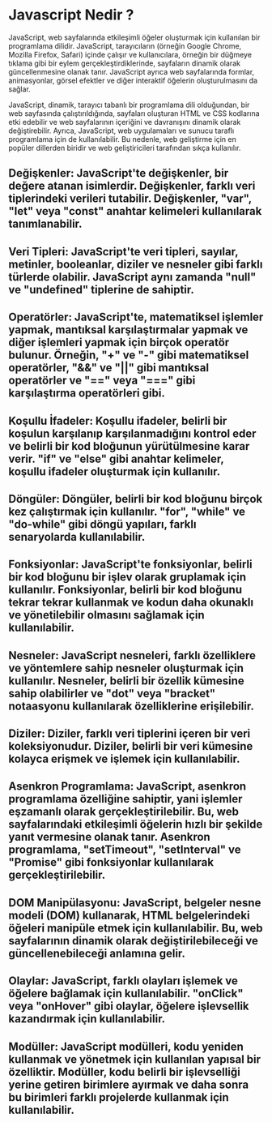 # Javascript Nedir ?

JavaScript, web sayfalarında etkileşimli öğeler oluşturmak için kullanılan bir programlama dilidir. JavaScript, tarayıcıların (örneğin Google Chrome, Mozilla Firefox, Safari) içinde çalışır ve kullanıcılara, örneğin bir düğmeye tıklama gibi bir eylem gerçekleştirdiklerinde, sayfaların dinamik olarak güncellenmesine olanak tanır. JavaScript ayrıca web sayfalarında formlar, animasyonlar, görsel efektler ve diğer interaktif öğelerin oluşturulmasını da sağlar.

JavaScript, dinamik, tarayıcı tabanlı bir programlama dili olduğundan, bir web sayfasında çalıştırıldığında, sayfaları oluşturan HTML ve CSS kodlarına etki edebilir ve web sayfalarının içeriğini ve davranışını dinamik olarak değiştirebilir. Ayrıca, JavaScript, web uygulamaları ve sunucu taraflı programlama için de kullanılabilir. Bu nedenle, web geliştirme için en popüler dillerden biridir ve web geliştiricileri tarafından sıkça kullanılır.


## Değişkenler: JavaScript'te değişkenler, bir değere atanan isimlerdir. Değişkenler, farklı veri tiplerindeki verileri tutabilir. Değişkenler, "var", "let" veya "const" anahtar kelimeleri kullanılarak tanımlanabilir.

## Veri Tipleri: JavaScript'te veri tipleri, sayılar, metinler, booleanlar, diziler ve nesneler gibi farklı türlerde olabilir. JavaScript aynı zamanda "null" ve "undefined" tiplerine de sahiptir.

## Operatörler: JavaScript'te, matematiksel işlemler yapmak, mantıksal karşılaştırmalar yapmak ve diğer işlemleri yapmak için birçok operatör bulunur. Örneğin, "+" ve "-" gibi matematiksel operatörler, "&&" ve "||" gibi mantıksal operatörler ve "==" veya "===" gibi karşılaştırma operatörleri gibi.

## Koşullu İfadeler: Koşullu ifadeler, belirli bir koşulun karşılanıp karşılanmadığını kontrol eder ve belirli bir kod bloğunun yürütülmesine karar verir. "if" ve "else" gibi anahtar kelimeler, koşullu ifadeler oluşturmak için kullanılır.

## Döngüler: Döngüler, belirli bir kod bloğunu birçok kez çalıştırmak için kullanılır. "for", "while" ve "do-while" gibi döngü yapıları, farklı senaryolarda kullanılabilir.

## Fonksiyonlar: JavaScript'te fonksiyonlar, belirli bir kod bloğunu bir işlev olarak gruplamak için kullanılır. Fonksiyonlar, belirli bir kod bloğunu tekrar tekrar kullanmak ve kodun daha okunaklı ve yönetilebilir olmasını sağlamak için kullanılabilir.

## Nesneler: JavaScript nesneleri, farklı özelliklere ve yöntemlere sahip nesneler oluşturmak için kullanılır. Nesneler, belirli bir özellik kümesine sahip olabilirler ve "dot" veya "bracket" notaasyonu kullanılarak özelliklerine erişilebilir.

## Diziler: Diziler, farklı veri tiplerini içeren bir veri koleksiyonudur. Diziler, belirli bir veri kümesine kolayca erişmek ve işlemek için kullanılabilir.

## Asenkron Programlama: JavaScript, asenkron programlama özelliğine sahiptir, yani işlemler eşzamanlı olarak gerçekleştirilebilir. Bu, web sayfalarındaki etkileşimli öğelerin hızlı bir şekilde yanıt vermesine olanak tanır. Asenkron programlama, "setTimeout", "setInterval" ve "Promise" gibi fonksiyonlar kullanılarak gerçekleştirilebilir.

## DOM Manipülasyonu: JavaScript, belgeler nesne modeli (DOM) kullanarak, HTML belgelerindeki öğeleri manipüle etmek için kullanılabilir. Bu, web sayfalarının dinamik olarak değiştirilebileceği ve güncellenebileceği anlamına gelir.

## Olaylar: JavaScript, farklı olayları işlemek ve öğelere bağlamak için kullanılabilir. "onClick" veya "onHover" gibi olaylar, öğelere işlevsellik kazandırmak için kullanılabilir.

## Modüller: JavaScript modülleri, kodu yeniden kullanmak ve yönetmek için kullanılan yapısal bir özelliktir. Modüller, kodu belirli bir işlevselliği yerine getiren birimlere ayırmak ve daha sonra bu birimleri farklı projelerde kullanmak için kullanılabilir.
